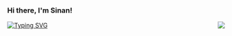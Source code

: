### Hi there, I'm Sinan!

<img align="right" src="https://github-readme-stats.vercel.app/api?username=sdemir60&show_icons=true&icon_color=CE1D2D&text_color=718096&bg_color=00000000&hide_title=true&hide_border=true" />

[![Typing SVG](https://readme-typing-svg.demolab.com?font=Fira+Code&pause=1000&color=000000&random=false&width=435&lines=Computer+Engineer;Mobile+Application+Developer)](https://git.io/typing-svg)


